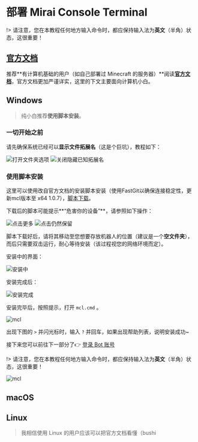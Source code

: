 # 部署 Mirai Console Terminal

!> 请注意，您在本教程任何地方输入命令时，都应保持输入法为**英文**（半角）状态，这很重要！

## [官方文档][官方文档]

推荐**有计算机基础的用户（如自己部署过 Minecraft 的服务器）**阅读[**官方文档**][官方文档]，官方文档更加严谨详实，这里的下文主要面向计算机小白。

## Windows

> 纯小白推荐**使用脚本安装**。

### 一切开始之前

请先确保系统已经可以**显示文件拓展名**（这是个巨坑），教程如下：

![打开文件夹选项](../assets/deployMirai/Windows/beforeAll1.png)
![关闭隐藏已知拓展名](../assets/deployMirai/Windows/beforeAll2.png)

### 使用脚本安装

这里可以使用改自官方文档的安装脚本安装（使用FastGit以确保连接稳定性，更新mcl版本至 x64 1.0.7），[脚本下载][Windows 安装脚本]。

下载后的脚本可能提示**“危害你的设备”**，请参照如下操作：

![点击更多](../assets/deployMirai/Windows/saveFile1.png)
![点击仍然保留](../assets/deployMirai/Windows/saveFile2.png)

脚本下载好后，请将其移动至您想要存放机器人的位置（建议是一个**空文件夹**），而后只需要双击运行，耐心等待安装（该过程视您的网络环境而定）。

安装中的界面：

![安装中](../assets/deployMirai/Windows/installing1.png)

安装完成后：

![安装完成](../assets/deployMirai/Windows/installing2.png)

安装完毕后，按照提示，打开 `mcl.cmd` 。

![mcl](../assets/deployMirai/Windows/start1.png)

出现下图的 `>` 并闪光标时，输入 `?` 并回车，如果出现帮助列表，说明安装成功~

接下来您可以前往下一部分了👉 [登录 Bot 账号](/deployMirai/login)

!> 请注意，您在本教程任何地方输入命令时，都应保持输入法为**英文**（半角）状态，这很重要！

![mcl](../assets/deployMirai/Windows/start2.png)

## macOS

## Linux

> 我相信使用 Linux 的用户应该可以把官方文档看懂（bushi


[官方文档]: https://docs.mirai.mamoe.net/ConsoleTerminal.html
[Windows 安装脚本]: https://yinlan-bot.oss-cn-beijing.aliyuncs.com/livebot/guide/mirai-console-loader-1.0.7-windows-amd64.cmd